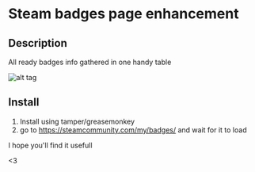 # Steam badges page enhancement

## Description

All ready badges info gathered in one handy table

![alt tag](http://i.imgur.com/2tolxI7.jpg)


## Install

1. Install using tamper/greasemonkey
2. go to  https://steamcommunity.com/my/badges/ and wait for it to load

I hope you'll find it usefull

<3

